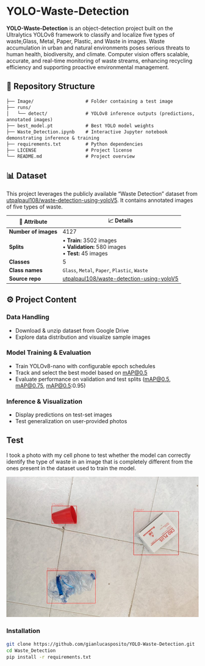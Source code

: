# YOLO-Waste-Detection

**YOLO-Waste-Detection** is an object-detection project built on the Ultralytics YOLOv8 framework to classify and localize five types of waste,Glass, Metal, Paper, Plastic, and Waste in images. 
Waste accumulation in urban and natural environments poses serious threats to human health, biodiversity, and climate. Computer vision offers scalable, accurate, and real-time monitoring of waste streams, enhancing recycling efficiency and supporting proactive environmental management. 

## 📂 Repository Structure

```text
├── Image/                   # Folder containing a test image
├── runs/
│   └── detect/              # YOLOv8 inference outputs (predictions, annotated images)
├── best_model.pt            # Best YOLO model weights
├── Waste_Detection.ipynb    # Interactive Jupyter notebook demonstrating inference & training
├── requirements.txt         # Python dependencies
├── LICENSE                  # Project license
└── README.md                # Project overview
```

## 📊 Dataset

This project leverages the publicly available “Waste Detection” dataset from [utpalpaul108/waste-detection-using-yoloV5](https://github.com/utpalpaul108/waste-detection-using-yoloV5). It contains annotated images of five types of waste.

| 📂 Attribute            | 📈 Details                                                                                           |
|-------------------------|------------------------------------------------------------------------------------------------------|
| **Number of images**    | 4127                                                                                                |
| **Splits**              | • **Train:** 3502 images <br>• **Validation:** 580 images <br>• **Test:** 45 images                  |
| **Classes**             | 5                                                                                                    |
| **Class names**         | `Glass`, `Metal`, `Paper`, `Plastic`, `Waste`                                                         |
| **Source repo**         | [utpalpaul108/waste-detection-using-yoloV5](https://github.com/utpalpaul108/waste-detection-using-yoloV5) |


## ⚙️ Project Content

### Data Handling
- Download & unzip dataset from Google Drive  
- Explore data distribution and visualize sample images

### Model Training & Evaluation
- Train YOLOv8-nano with configurable epoch schedules  
- Track and select the best model based on mAP@0.5  
- Evaluate performance on validation and test splits (mAP@0.5, mAP@0.75, mAP@0.5:0.95)

### Inference & Visualization
- Display predictions on test-set images  
- Test generalization on user-provided photos


## Test 
I took a photo with my cell phone to test whether the model can correctly identify the type of waste in an image that is completely different from the ones present in the dataset used to train the model.

![Alt text](Image/image_phone_pred.jpg)

### Installation

```bash
git clone https://github.com/gianlucasposito/YOLO-Waste-Detection.git    
cd Waste_Detection
pip install -r requirements.txt
